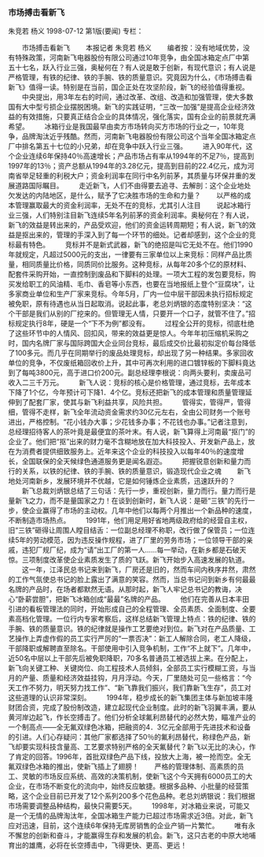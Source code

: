 ### 市场搏击看新飞
朱竞若  杨义
1998-07-12
第1版(要闻)
专栏：

　　市场搏击看新飞
　　本报记者  朱竞若  杨义
　　编者按：没有地域优势，没有特殊政策，河南新飞电器股份有限公司通过10年竞争，由全国冰箱定点厂中第五十七名，跃入行业三强，奥秘何在？有人说是敢于创新，有现代意识；有人说是严格管理，有铁的纪律、铁的手腕、铁的质量意识。究竟因为什么，《市场搏击看新飞》值得一读。特别是在当前，国企正处在攻坚阶段，新飞的经验值得重视。
　　中央提出，用3年左右的时间，通过改革、改组、改造和加强管理，使大多数国有大中型亏损企业摆脱困境。新飞的实践证明，“三改一加强”是提高企业经济效益的有效措施，只要真正结合企业的具体情况，强化落实，国有企业的前景就充满希望。
　　冰箱行业是我国最早由卖方市场转向买方市场的行业之一，10年竞争，品牌淘汰近乎残酷。然而，河南新飞电器股份有限公司这个当年全国冰箱定点厂中排名第五十七位的小兄弟，却在竞争中跃入行业三强。
　　进入90年代，这个企业连续6年保持40％高速增长；产品市场占有率从1994年的不足7％，提高到1997年的13％；资产总额从1994年的3.28亿元，提高到目前的22.4亿元，成为河南省举足轻重的利税大户；资金利润率在同行中名列前茅，其质量与环保并重的发展道路国际瞩目。
　　走近新飞，人们不由得要去追寻、去解剖：这个企业地处欠发达的内陆地区，是什么，赋予了它决胜市场的生命和力量？
　　以严格的成本管理赢取最大的资金利润率，无处不在的竞标，尤其引人注目
　　说起冰箱行业三强，人们特别注目新飞连续5年名列前茅的资金利润率。奥秘何在？有人说，新飞的效益是转出来的，产品受欢迎，他们的资金运转周期短；有人说，新飞的效益是抠出来的，管理的手深入到了每一个环节的细处。记者却感到，这个企业的竞标最有特色。
　　竞标并不是新式武器，新飞的绝招是叫它无处不在。他们1990年就规定，凡超过5000元的支出，一律要有三家单位以上来竞标：同样产品比质量，相同质量比价格，同质同价比服务。这种竞标，从每年20多个亿的原材料、配套件采购开始，一直控制到废品和下脚料的处理。一项大工程的发包要竞标，购买发给职工的风油精、毛巾、香皂等小东西，也要在当地报纸上登个“豆腐块”，让多家商业单位和生产厂家来竞标。今年5月，厂内一位中层干部因未执行招标规定被免职，原有待遇也从当日起取消。说起此事，老总刘炳银的态度特别坚决：“这个干部是我们从别的厂挖来的。但管理无人情，只要开一个口子，就管不住了。”招标规定执行8年，硬是一个“下不为例”都没有。
　　过程全公开的竞标，彻底杜绝了这些环节中的人情风、回扣风，带来的效益更是惊人。今年年初压缩机采购之时，国内名牌厂家与国际跨国大企业同台竞标，最后成交价比最初拟定价每台降低了100多元。而几乎在同期举行的废品处理竞标，却出现了另一种结果。多家回收单位的竞争，不仅废纸箱回收价上升，其中可再次利用的进口镀锌板的下脚料竟达到了每吨3800元，高于进口价200元。副总经理李根说：向两头要利，卖废品可收入二三千万元。
　　新飞人说：竞标的核心是价格管理，通过竞标，去年成本下降了1个亿，今年预计可下降1．4个亿。竞标还把新飞的成本管理和质量管理延伸到了配套厂家，使其与新飞利益共享，风险共担。
　　管得实，管得严，管得细，管得不走样，新飞全年流动资金需求约30亿元左右，全由公司财务一个账号进出，严格控制。“花小钱办大事；少花钱多办事；不花钱也办事。”记者注意到，总经理招待客人的茶叶竟是最便宜的茶叶末。有人说，新飞算得上河南最“抠门”的企业了。他们把“抠”出来的财力毫不含糊地放在加大科技投入、开发新产品上，放在为消费者提供细致服务上。近年来这个企业的科技投入以每年40％的速度增长，全国联保的全天候绿色通道服务更是闻名遐迩。
　　把握锐意创新和量力而行的关系，以铁的纪律、铁的手腕、铁的质量意识，锻造现代企业之魂
　　新飞地处河南新乡，发展环境并不优越，它是如何锤炼企业素质，迅速跃升的？
　　新飞总裁刘炳银总结了三句话：先行一步，重视创新，量力而行。量力而行是量新飞之力，而不是量国家之力！在谈到创新时，新飞人说：是砸“三铁”的先行一步，使企业赢得了市场的主动权。几年中他们以每两个月推出一个新品种的速度，不断制造市场热点。
　　1991年，他们用足用好省地两级政府给的经营自主权，旧“三铁”砸得让周围人瞠目结舌：一位副总经理不称职，改行做了保管员；一位连续5年的劳动模范，因为违反操作规程，进了厂里的劳务市场；一位领导干部的亲戚，违犯厂规厂纪，成为“请”出工厂的第一人……每一举动，在新乡都是石破天惊。三项制度改革使企业素质发生了质的飞跃。新飞开始步入高速发展的轨道。
　　这一年，江泽民总书记来到新飞，厂房还是旧的，然而车间内秩序井然，肃然的工作气氛使总书记的脸上露出了满意的笑容。然而，当总书记问到新乡有何最最名牌的产品时，在场者都默然无语。从那时起，新飞人牢记总书记的教诲，决心“卧薪尝胆”，把新飞冰箱创成“最最”名牌的产品。
　　他们在完善从日本丰田引进的看板管理法的同时，开始形成自己的全程管理、全员素质、全面制度、全要素高档化管理。一位行内专家考察后，这样总结新飞管理上特点：铁的纪律、铁的手腕、铁的质量意识。铁的纪律就是操作工艺要绝对到位。新飞对在产品质量、工艺操作上弄虚作假的员工实行严厉的“一票否决”：新工人解除合同，老工人降级，干部降职或解聘直至除名。干部使用中引入竞争机制，工作“不上就下”。几年中，近50名中层以上干部先后被免职降职，70多名普通员工被选拔上来。在分配上，新飞向关键工种、关键岗位、向工程技术人员倾斜，全部员工实行模糊工资，与当月的产量、质量和经济效益挂钩，月月浮动。今天，厂里随处可见一些格言：“今天工作不努力，明天努力找工作”、“新飞靠我们振兴，我们靠新飞生存”，员工对这些道理的认识非常深刻。
　　1994年，稳步成长的新飞集团主体与新加坡丰隆财团合资，完成了股份制改造，建立起现代企业制度。此时的新飞羽翼丰满，要从黄河岸边起飞，作长空搏击了。他们分析全球氟利昂替代的必然大势，瞄准产业的一个制高点——全无氟双绿色冰箱，把融资的4．3亿元全部用于先进技术和设备的引进。人们心存疑问：其他厂家都选择了50％的氟利昂替代，称绿色产品，新飞却要实现科技含量高、工艺要求特别严格的全天氟替代？新飞以无比的决心，作了肯定的回答。1996年，首批双绿色产品下线，投放大上海，被一抢而空。全无氟双绿色冰箱的推出，使新飞插上了翅膀！
　　严格的管理体制、高素质的员工、灵敏的市场反应系统、高效的决策机制，使新飞这个今天拥有6000员工的大企业，在市场不断变化的流向中，始终反应敏捷。根据多品种、小批量的经营策略，这个企业目前已开发了12个系列200多个花色品种。老总刘炳银说：我们根据市场需要调整品种结构，最快只需要5天。
　　1998年，对冰箱业来说，可能又是一个无情的品牌淘汰年，全国冰箱生产能力已超过市场需求近3倍。对此，新飞应对迅速，目前，这个连续6年保持无库房销售的企业产销一片繁忙。
　　唯有永不懈怠的创新和奋斗，才能赢得生存和发展的机会。新飞，这只古老的中原大地哺育出的雄鹰，必将在长空搏击中，飞得更快、更高、更远！
